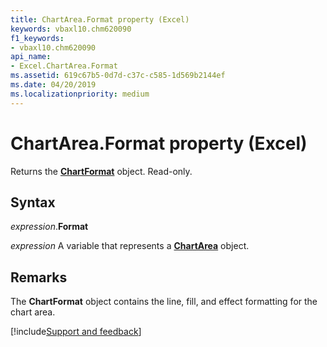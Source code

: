 ```yaml
---
title: ChartArea.Format property (Excel)
keywords: vbaxl10.chm620090
f1_keywords:
- vbaxl10.chm620090
api_name:
- Excel.ChartArea.Format
ms.assetid: 619c67b5-0d7d-c37c-c585-1d569b2144ef
ms.date: 04/20/2019
ms.localizationpriority: medium
---
```



# ChartArea.Format property (Excel)

Returns the **[ChartFormat](Excel.ChartFormat.md)** object. Read-only.


## Syntax

_expression_.**Format**

_expression_ A variable that represents a **[ChartArea](Excel.ChartArea(object).md)** object.


## Remarks

The **ChartFormat** object contains the line, fill, and effect formatting for the chart area.




[!include[Support and feedback](~/includes/feedback-boilerplate.md)]